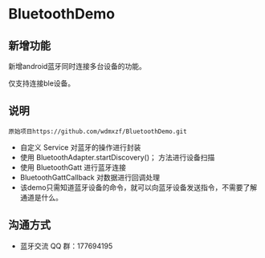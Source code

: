 # BluetoothDemo

## 新增功能
新增android蓝牙同时连接多台设备的功能。

仅支持连接ble设备。

## 说明
    原始项目https://github.com/wdmxzf/BluetoothDemo.git

* 自定义 Service 对蓝牙的操作进行封装
* 使用 BluetoothAdapter.startDiscovery()； 方法进行设备扫描
* 使用 BluetoothGatt 进行蓝牙连接
* BluetoothGattCallback 对数据进行回调处理
* 该demo只需知道蓝牙设备的命令，就可以向蓝牙设备发送指令，不需要了解通道是什么。
## 沟通方式
* 蓝牙交流 QQ 群：177694195
